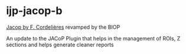 # ijp-jacop-b
[Jacop by F. Cordelières](https://imagej.net/plugins/jacop) revamped by the BIOP

An update to the JACoP Plugin that helps in the management of ROIs, Z sections and helps generate cleaner reports
